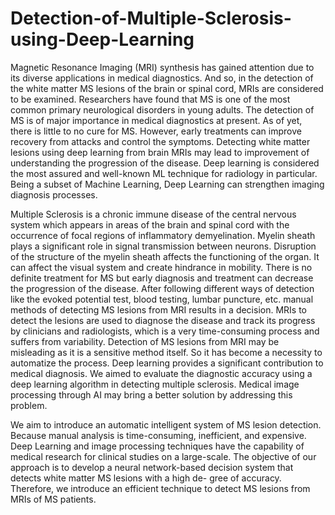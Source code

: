 # Detection-of-Multiple-Sclerosis-using-Deep-Learning

Magnetic Resonance Imaging (MRI) synthesis has gained attention due to its diverse applications in medical diagnostics. And so, in the detection of the white matter MS lesions of the brain or spinal cord, MRIs are considered to be examined. Researchers have found that MS is one of the most common primary neurological disorders in young adults. The detection of MS is of major importance in medical diagnostics at present. As of yet, there is little to no cure for MS. However, early treatments can improve recovery from attacks and control the symptoms. Detecting white matter lesions using deep learning from brain MRIs may lead to improvement of understanding the progression of the disease. Deep learning is considered the most assured and well-known ML technique for radiology in particular. Being a subset of Machine Learning, Deep Learning can strengthen imaging diagnosis processes.

Multiple Sclerosis is a chronic immune disease of the central nervous system which appears in areas of the brain and spinal cord with the occurrence of focal regions of inflammatory demyelination. Myelin sheath plays a significant role in signal transmission between neurons. Disruption of the structure of the myelin sheath affects the functioning of the organ. It can affect the visual system and create hindrance in mobility. There is no definite treatment for MS but early diagnosis and treatment can decrease the progression of the disease. After following different ways of detection like the evoked potential test, blood testing, lumbar puncture, etc. manual methods of detecting MS lesions from MRI results in a decision. MRIs to detect the lesions are used to diagnose the disease and track its progress by clinicians and radiologists, which is a very time-consuming process and suffers from variability. Detection of MS lesions from MRI may be misleading as it is a sensitive method itself. So it has become a necessity to automatize the process. Deep learning provides a significant contribution to medical diagnosis. We aimed to evaluate the diagnostic accuracy using a deep learning algorithm in detecting multiple sclerosis. Medical image processing through AI may bring a better solution by addressing this problem.

We aim to introduce an automatic intelligent system of MS lesion detection. Because manual analysis is time-consuming, inefficient, and expensive. Deep Learning and image processing techniques have the capability of medical research for clinical studies on a large-scale. The objective of our approach is to develop a neural network-based decision system that detects white matter MS lesions with a high de- gree of accuracy. Therefore, we introduce an efficient technique to detect MS lesions from MRIs of MS patients.
